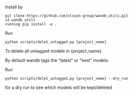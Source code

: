 Install by 

    git clone https://github.com/olsson-group/wandb_utils.git
    cd wandb_utils
    running pip install -e . 

Run

    python scripts/delet_untagged.py {project_name}


To delete all untagged models in {project_name}.

By default wandb tags the "latest" or "best" models.

Run 

    python scripts/delet_untagged.py {project_name} --dry_run

for a dry run to see which models will be kept/deleted
